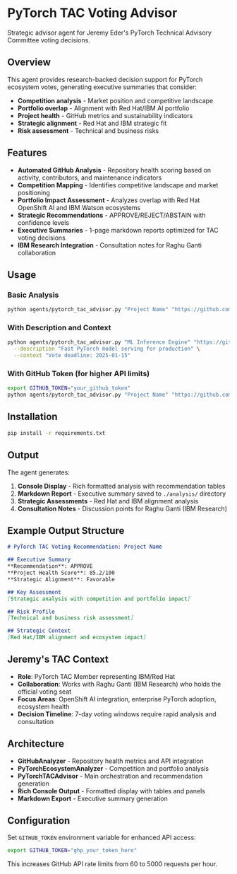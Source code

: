 # PyTorch TAC Voting Advisor

Strategic advisor agent for Jeremy Eder's PyTorch Technical Advisory Committee voting decisions.

## Overview

This agent provides research-backed decision support for PyTorch ecosystem votes, generating executive summaries that consider:

- **Competition analysis** - Market position and competitive landscape
- **Portfolio overlap** - Alignment with Red Hat/IBM AI portfolio
- **Project health** - GitHub metrics and sustainability indicators
- **Strategic alignment** - Red Hat and IBM strategic fit
- **Risk assessment** - Technical and business risks

## Features

- **Automated GitHub Analysis** - Repository health scoring based on activity, contributors, and maintenance indicators
- **Competition Mapping** - Identifies competitive landscape and market positioning
- **Portfolio Impact Assessment** - Analyzes overlap with Red Hat OpenShift AI and IBM Watson ecosystems
- **Strategic Recommendations** - APPROVE/REJECT/ABSTAIN with confidence levels
- **Executive Summaries** - 1-page markdown reports optimized for TAC voting decisions
- **IBM Research Integration** - Consultation notes for Raghu Ganti collaboration

## Usage

### Basic Analysis
```bash
python agents/pytorch_tac_advisor.py "Project Name" "https://github.com/owner/repo"
```

### With Description and Context
```bash
python agents/pytorch_tac_advisor.py "ML Inference Engine" "https://github.com/example/engine" \
  --description "Fast PyTorch model serving for production" \
  --context "Vote deadline: 2025-01-15"
```

### With GitHub Token (for higher API limits)
```bash
export GITHUB_TOKEN="your_github_token"
python agents/pytorch_tac_advisor.py "Project Name" "https://github.com/owner/repo"
```

## Installation

```bash
pip install -r requirements.txt
```

## Output

The agent generates:

1. **Console Display** - Rich formatted analysis with recommendation tables
2. **Markdown Report** - Executive summary saved to `./analysis/` directory
3. **Strategic Assessments** - Red Hat and IBM alignment analysis
4. **Consultation Notes** - Discussion points for Raghu Ganti (IBM Research)

## Example Output Structure

```markdown
# PyTorch TAC Voting Recommendation: Project Name

## Executive Summary
**Recommendation**: APPROVE
**Project Health Score**: 85.2/100
**Strategic Alignment**: Favorable

## Key Assessment
[Strategic analysis with competition and portfolio impact]

## Risk Profile
[Technical and business risk assessment]

## Strategic Context
[Red Hat/IBM alignment and ecosystem impact]
```

## Jeremy's TAC Context

- **Role**: PyTorch TAC Member representing IBM/Red Hat
- **Collaboration**: Works with Raghu Ganti (IBM Research) who holds the official voting seat
- **Focus Areas**: OpenShift AI integration, enterprise PyTorch adoption, ecosystem health
- **Decision Timeline**: 7-day voting windows require rapid analysis and consultation

## Architecture

- **GitHubAnalyzer** - Repository health metrics and API integration
- **PyTorchEcosystemAnalyzer** - Competition and portfolio analysis
- **PyTorchTACAdvisor** - Main orchestration and recommendation generation
- **Rich Console Output** - Formatted display with tables and panels
- **Markdown Export** - Executive summary generation

## Configuration

Set `GITHUB_TOKEN` environment variable for enhanced API access:
```bash
export GITHUB_TOKEN="ghp_your_token_here"
```

This increases GitHub API rate limits from 60 to 5000 requests per hour.